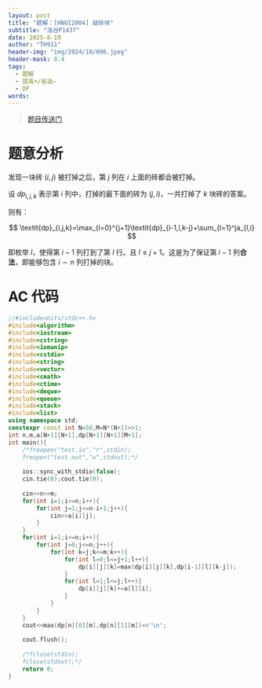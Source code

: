 ```yaml
---
layout: post
title: "题解：[HNOI2004] 敲砖块"
subtitle: "洛谷P1437"
date: 2025-8-19
author: "TH911"
header-img: "img/2024/10/006.jpeg"
header-mask: 0.4
tags:
  - 题解
  - 提高+/省选−
  - DP
words:
---
```


> [题目传送门](https://www.luogu.com.cn/problem/P1437)

# 题意分析

发现一块砖 $(i,j)$ 被打掉之后，第 $j$ 列在 $i$ 上面的砖都会被打掉。

设 $\textit{dp}_{i,j,k}$ 表示第 $i$ 列中，打掉的最下面的砖为 $(j,i)$，一共打掉了 $k$ 块砖的答案。

则有：

$$
\textit{dp}_{i,j,k}=\max_{l=0}^{j+1}\textit{dp}_{i-1,l,k-j}+\sum_{l=1}^ja_{l,i}
$$

即枚举 $l$，使得第 $i-1$ 列打到了第 $l$ 行。且 $l\leq j+1$。这是为了保证第 $i-1$ 列**合法**，即能够包含 $i\sim n$ 列打掉的块。

# AC 代码

```cpp
//#include<bits/stdc++.h>
#include<algorithm>
#include<iostream>
#include<cstring>
#include<iomanip>
#include<cstdio>
#include<string>
#include<vector>
#include<cmath>
#include<ctime>
#include<deque>
#include<queue>
#include<stack>
#include<list>
using namespace std;
constexpr const int N=50,M=N*(N+1)>>1;
int n,m,a[N+1][N+1],dp[N+1][N+1][M+1];
int main(){
	/*freopen("test.in","r",stdin);
	freopen("test.out","w",stdout);*/
	
	ios::sync_with_stdio(false);
	cin.tie(0);cout.tie(0);
	
	cin>>n>>m;
	for(int i=1;i<=n;i++){
		for(int j=1;j<=n-i+1;j++){
			cin>>a[i][j];
		}
	}
	for(int i=1;i<=n;i++){
		for(int j=0;j<=n;j++){
			for(int k=j;k<=m;k++){
				for(int l=0;l<=j+1;l++){
					dp[i][j][k]=max(dp[i][j][k],dp[i-1][l][k-j]);
				}
				for(int l=1;l<=j;l++){
					dp[i][j][k]+=a[l][i];
				}
			}
		} 
	}
	cout<<max(dp[n][0][m],dp[n][1][m])<<'\n';
	
	cout.flush();
	
	/*fclose(stdin);
	fclose(stdout);*/
	return 0;
}
```

